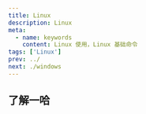 ```yaml
---
title: Linux
description: Linux
meta:
  - name: keywords
    content: Linux 使用，Linux 基础命令
tags: ['Linux']
prev: ../
next: ./windows
---
```


## 了解一哈

